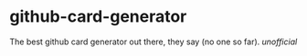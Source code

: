 # github-card-generator
The best github card generator out there, they say (no one so far). *unofficial*
